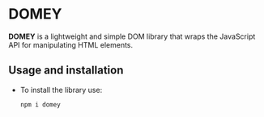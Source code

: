 # DOMEY

  **DOMEY** is a lightweight and simple DOM library that wraps the JavaScript
   API for manipulating HTML elements.

## Usage and installation

  - To install the library use:

    `npm i domey`
